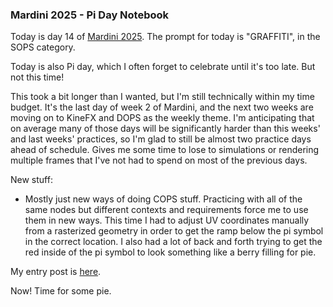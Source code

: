 ### Mardini 2025 - Pi Day Notebook

Today is day 14 of [Mardini 2025][mardini-2025]. The prompt for today is "GRAFFITI",
in the SOPS category.

Today is also Pi day, which I often forget to celebrate until it's too late. But not
this time!

This took a bit longer than I wanted, but I'm still technically within my time budget.
It's the last day of week 2 of Mardini, and the next two weeks are moving on to
KineFX and DOPS as the weekly theme. I'm anticipating that on average many of those
days will be significantly harder than this weeks' and last weeks' practices, so I'm
glad to still be almost two practice days ahead of schedule. Gives me some time to
lose to simulations or rendering multiple frames that I've not had to spend on most
of the previous days.

New stuff:

  - Mostly just new ways of doing COPS stuff. Practicing with all of the same nodes
    but different contexts and requirements force me to use them in new ways. This
    time I had to adjust UV coordinates manually from a rasterized geometry in order
    to get the ramp below the pi symbol in the correct location. I also had a lot of
    back and forth trying to get the red inside of the pi symbol to look something
    like a berry filling for pie.

My entry post is [here][entry-post].

Now! Time for some pie.

[mardini-2025]: https://www.sidefx.com/community-main-menu/contests-jams/mardini-2025/
[entry-post]: https://www.sidefx.com/forum/topic/100146/?page=1#post-440351
